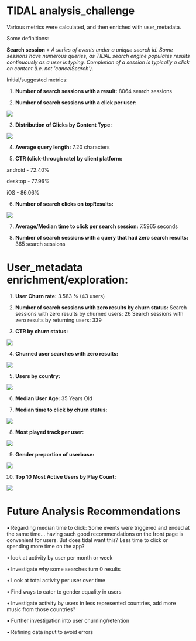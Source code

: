 # TIDAL analysis_challenge

Various metrics were calculated, and then enriched with user_metadata.

Some definitions:

**Search session** = *A series of events under a unique search id. Some sessions have numerous queries, as TIDAL search engine populates results continuously as a user is typing. Completion of a session is typically a click on content (i.e. not 'cancelSearch').*

Initial/suggested metrics:

1) **Number of search sessions with a result:** 8064 search sessions

2) **Number of search sessions with a click per user:**
<img src='~/../images/search_session_click_per_user.png'>

3) **Distribution of Clicks by Content Type:**
<img src='~/../images/content_click_distribution.png'>

4) **Average query length:** 7.20 characters 

5) **CTR (click-through rate) by client platform:** 

android - 72.40%

desktop - 77.96%

iOS     - 86.06%

6) **Number of search clicks on topResults:**
<img src='~/../images/clicks_by_topresult_placement.png'>

7) **Average/Median time to click per search session:** 7.5965 seconds

8) **Number of search sessions with a query that had zero search results:** 365 search sessions

# User_metadata enrichment/exploration:

1) **User Churn rate:** 3.583 %  (43 users)

2) **Number of search sessions with zero results by churn status:** 
Search sessions with zero results by churned users: 26
Search sessions with zero results by returning users: 339

3) **CTR by churn status:**
<img src='~/../images/CTR_by_churn.png'>

4) **Churned user searches with zero results:**
<img src='~/../images/top20querybychurnedusers.png'>

5) **Users by country:**
<img src='~/../images/usersbycountry.png'>

6) **Median User Age:** 35 Years Old

7) **Median time to click by churn status:** 
<img src='~/../images/TTC_by_churn.png'>

8) **Most played track per user:**
<img src='~/../images/most_played_song_per_user.png'>

9) **Gender preportion of userbase:**
<img src='~/../images/genderproportion.png'>

10) **Top 10 Most Active Users by Play Count:**
<img src='~/../images/top10users.png'>

# Future Analysis Recommendations
• Regarding median time to click: Some events were triggered and ended at the same time... having such good recommendations on the front page is convenient for users. But does tidal want this? Less time to click or spending more time on the app?

• look at activity by user per month or week

• Investigate why some searches turn 0 results

• Look at total activity per user over time

• Find ways to cater to gender equality in users

• Investigate activity by users in less represented countries, add more music from those countries?

• Further investigation into user churning/retention

• Refining data input to avoid errors










